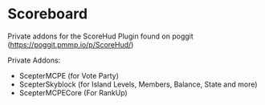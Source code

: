 # Scoreboard

Private addons for the ScoreHud Plugin found on poggit (https://poggit.pmmp.io/p/ScoreHud/)

Private Addons:

- ScepterMCPE (for Vote Party)
- ScepterSkyblock (for Island Levels, Members, Balance, State and more)
- ScepterMCPECore (For RankUp)
